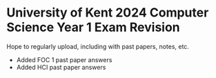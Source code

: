 # University of Kent 2024 Computer Science Year 1 Exam Revision

Hope to regularly upload, including with past papers, notes, etc.

- Added FOC 1 past paper answers
- Added HCI past paper answers
